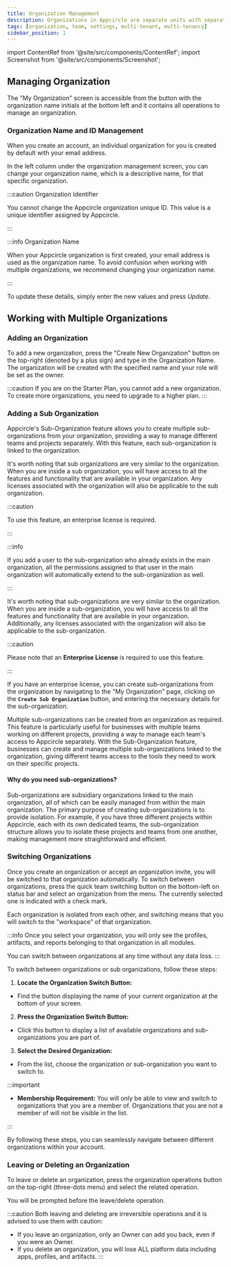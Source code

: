 ```yaml
---
title: Organization Management
description: Organizations in Appcircle are separate units with separate "workspaces" that allow collaboration on the same apps with a team.
tags: [organization, team, settings, multi-tenant, multi-tenancy]
sidebar_position: 1
---
```


import ContentRef from '@site/src/components/ContentRef';
import Screenshot from '@site/src/components/Screenshot';

## Managing Organization

The "My Organization" screen is accessible from the button with the organization name initials at the bottom left and it contains all operations to manage an organization.

<Screenshot url='https://cdn.appcircle.io/docs/assets/myaccount-organization.png' />

### Organization Name and ID Management

When you create an account, an individual organization for you is created by default with your email address.

In the left column under the organization management screen, you can change your organization name, which is a descriptive name, for that specific organization.

:::caution Organization Identifier

You cannot change the Appcircle organization unique ID. This value is a unique identifier assigned by Appcircle.

:::

:::info Organization Name

When your Appcircle organization is first created, your email address is used as the organization name. To avoid confusion when working with multiple organizations, we recommend changing your organization name.

:::

To update these details, simply enter the new values and press _Update_.

<Screenshot url="https://cdn.appcircle.io/docs/assets/BE-4072-org1.png" />

## Working with Multiple Organizations

### Adding an Organization

To add a new organization, press the "Create New Organization" button on the top-right (denoted by a plus sign) and type in the Organization Name. The organization will be created with the specified name and your role will be set as the owner.

:::caution
If you are on the Starter Plan, you cannot add a new organization. To create more organizations, you need to upgrade to a higher plan.
:::

<Screenshot url='https://cdn.appcircle.io/docs/assets/BE4255-addOrg.png' />

<Screenshot url="https://cdn.appcircle.io/docs/assets/BE-4072-org2.png" />

### Adding a Sub Organization

Appcircle's Sub-Organization feature allows you to create multiple sub-organizations from your organization, providing a way to manage different teams and projects separately. With this feature, each sub-organization is linked to the organization.

It's worth noting that sub organizations are very similar to the organization. When you are inside a sub organization, you will have access to all the features and functionality that are available in your organization. Any licenses associated with the organization will also be applicable to the sub organization.

:::caution

To use this feature, an enterprise license is required.

:::

:::info

If you add a user to the sub-organization who already exists in the main organization, all the permissions assigned to that user in the main organization will automatically extend to the sub-organization as well.

:::

It's worth noting that sub-organizations are very similar to the organization. When you are inside a sub-organization, you will have access to all the features and functionality that are available in your organization. Additionally, any licenses associated with the organization will also be applicable to the sub-organization.

:::caution

Please note that an **Enterprise License** is required to use this feature.

:::

If you have an enterprise license, you can create sub-organizations from the organization by navigating to the "My Organization" page, clicking on the **`Create Sub Organization`** button, and entering the necessary details for the sub-organization.

<Screenshot url="https://cdn.appcircle.io/docs/assets/BE-4072-org3.png" />

Multiple sub-organizations can be created from an organization as required. This feature is particularly useful for businesses with multiple teams working on different projects, providing a way to manage each team's access to Appcircle separately. With the Sub-Organization feature, businesses can create and manage multiple sub-organizations linked to the organization, giving different teams access to the tools they need to work on their specific projects.

#### Why do you need sub-organizations?

Sub-organizations are subsidiary organizations linked to the main organization, all of which can be easily managed from within the main organization. The primary purpose of creating sub-organizations is to provide isolation. For example, if you have three different projects within Appcircle, each with its own dedicated teams, the sub-organization structure allows you to isolate these projects and teams from one another, making management more straightforward and efficient.

### Switching Organizations

Once you create an organization or accept an organization invite, you will be switched to that organization automatically. To switch between organizations, press the quick team switching button on the bottom-left on status bar and select an organization from the menu. The currently selected one is indicated with a check mark.

Each organization is isolated from each other, and switching means that you will switch to the "workspace" of that organization.

:::info
Once you select your organization, you will only see the profiles, artifacts, and reports belonging to that organization in all modules.

You can switch between organizations at any time without any data loss.
:::

<Screenshot url='https://cdn.appcircle.io/docs/assets/BE-4073-switch.png' />

To switch between organizations or sub organizations, follow these steps:

1. **Locate the Organization Switch Button:**
  - Find the button displaying the name of your current organization at the bottom of your screen.

2. **Press the Organization Switch Button:**
  - Click this button to display a list of available organizations and sub-organizations you are part of.

3. **Select the Desired Organization:**
  - From the list, choose the organization or sub-organization you want to switch to.

:::important

  - **Membership Requirement:** You will only be able to view and switch to organizations that you are a member of. Organizations that you are not a member of will not be visible in the list.

:::

By following these steps, you can seamlessly navigate between different organizations within your account.

### Leaving or Deleting an Organization

To leave or delete an organization, press the organization operations button on the top-right (three-dots menu) and select the related operation.

You will be prompted before the leave/delete operation.

:::caution
Both leaving and deleting are irreversible operations and it is advised to use them with caution:

- If you leave an organization, only an Owner can add you back, even if you were an Owner.
- If you delete an organization, you will lose ALL platform data including apps, profiles, and artifacts.
  :::

<Screenshot url="https://cdn.appcircle.io/docs/assets/BE-4072-org5.png" />

